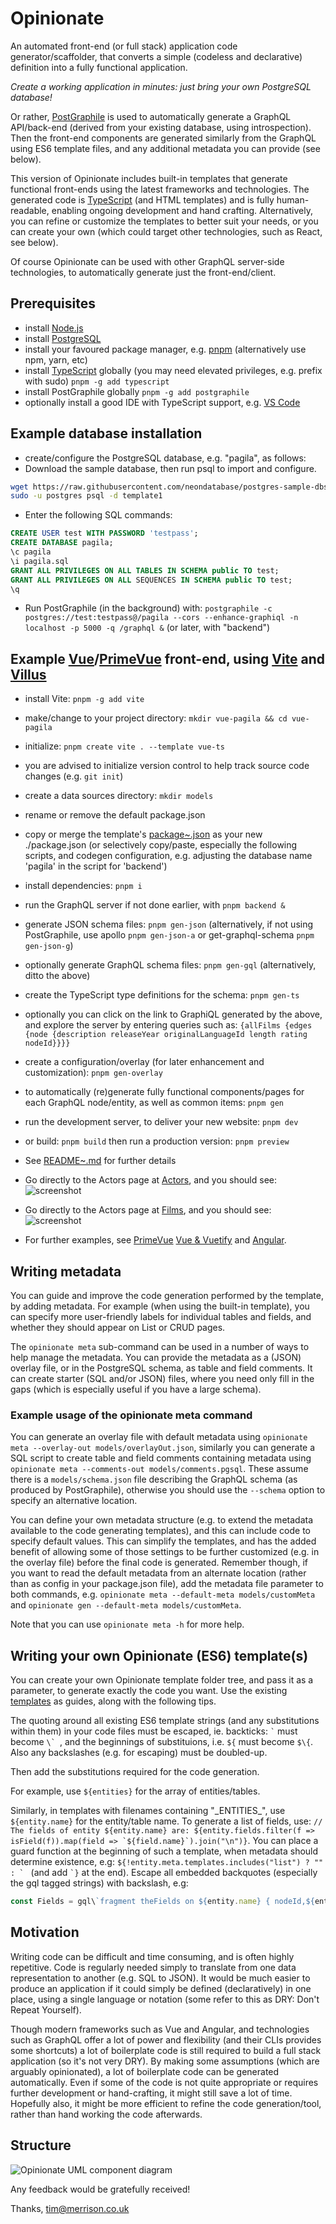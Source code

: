 # Opinionate

An automated front-end (or full stack) application code generator/scaffolder, that converts a simple (codeless and declarative) definition into a fully functional application.

*Create a working application in minutes: just bring your own PostgreSQL database!*

Or rather, [PostGraphile](https://github.com/graphile/postgraphile) is used to automatically generate a GraphQL API/back-end (derived from your existing database, using introspection). Then the front-end components are generated similarly from the GraphQL using ES6 template files, and any additional metadata you can provide (see below).

This version of Opinionate includes built-in templates that generate functional front-ends using the latest frameworks and technologies. The generated code is [TypeScript](https://www.typescriptlang.org) (and HTML templates) and is fully human-readable, enabling ongoing development and hand crafting. Alternatively, you can refine or customize the templates to better suit your needs, or you can create your own (which could target other technologies, such as React, see below).

Of course Opinionate can be used with other GraphQL server-side technologies, to automatically generate just the front-end/client.

## Prerequisites

- install [Node.js](https://nodejs.org/en)
- install [PostgreSQL](https://www.postgresql.org)
- install your favoured package manager, e.g. [pnpm](https://pnpm.io/) (alternatively use npm, yarn, etc)
- install [TypeScript](https://www.typescriptlang.org/) globally (you may need elevated privileges, e.g. prefix with sudo) `pnpm -g add typescript`
- install PostGraphile globally `pnpm -g add postgraphile`
- optionally install a good IDE with TypeScript support, e.g. [VS Code](https://code.visualstudio.com)

## Example database installation

- create/configure the PostgreSQL database, e.g. "pagila", as follows:
- Download the sample database, then run psql to import and configure.
```bash
wget https://raw.githubusercontent.com/neondatabase/postgres-sample-dbs/main/pagila.sql
sudo -u postgres psql -d template1
```
- Enter the following SQL commands:
```sql
CREATE USER test WITH PASSWORD 'testpass';
CREATE DATABASE pagila;
\c pagila
\i pagila.sql
GRANT ALL PRIVILEGES ON ALL TABLES IN SCHEMA public TO test;
GRANT ALL PRIVILEGES ON ALL SEQUENCES IN SCHEMA public TO test;
\q
```
- Run PostGraphile (in the background) with: `postgraphile -c postgres://test:testpass@/pagila --cors --enhance-graphiql -n localhost -p 5000 -q /graphql &` (or later, with "backend")

## Example [Vue](https://vuejs.org)/[PrimeVue](https://github.com/primefaces/primevue) front-end, using [Vite](https://github.com/vitejs/vite) and [Villus](https://github.com/logaretm/villus)

- install Vite: `pnpm -g add vite`
- make/change to your project directory: `mkdir vue-pagila && cd vue-pagila`
- initialize: `pnpm create vite . --template vue-ts`
- you are advised to initialize version control to help track source code changes (e.g. `git init`)
- create a data sources directory: `mkdir models`
- rename or remove the default package.json
- copy or merge the template's [package~.json](https://github.com/tjme/opinionate/blob/master/templates/primevue/package~.json) as your new ./package.json (or selectively copy/paste, especially the following scripts, and codegen configuration, e.g. adjusting the database name 'pagila' in the script for 'backend')
- install dependencies: `pnpm i`
- run the GraphQL server if not done earlier, with `pnpm backend &`
- generate JSON schema files: `pnpm gen-json` (alternatively, if not using PostGraphile, use apollo `pnpm gen-json-a` or get-graphql-schema `pnpm gen-json-g`)
- optionally generate GraphQL schema files: `pnpm gen-gql` (alternatively, ditto the above)
- create the TypeScript type definitions for the schema: `pnpm gen-ts`
- optionally you can click on the link to GraphiQL generated by the above, and explore the server by entering queries such as: `{allFilms {edges {node {description releaseYear originalLanguageId length rating nodeId}}}}`
- create a configuration/overlay (for later enhancement and customization): `pnpm gen-overlay`
- to automatically (re)generate fully functional components/pages for each GraphQL node/entity, as well as common items: `pnpm gen`
- run the development server, to deliver your new website: `pnpm dev`
- or build: `pnpm build` then run a production version: `pnpm preview`
- See [README~.md](templates/primevue/README~.md) for further details
- Go directly to the Actors page at [Actors](http://localhost:5173/#/Actor), and you should see: ![screenshot](doc/Actors_screenshot.png)
- Go directly to the Actors page at [Films](http://localhost:5173/#/Film), and you should see: ![screenshot](doc/Films_screenshot.png)

- For further examples, see [PrimeVue](doc/primevue-toh.md) [Vue & Vuetify](doc/vue-vuetify-toh.md) and [Angular](doc/angular-toh.md).

## Writing metadata

You can guide and improve the code generation performed by the template, by adding metadata. For example (when using the built-in template), you can specify more user-friendly labels for individual tables and fields, and whether they should appear on List or CRUD pages.

The `opinionate meta` sub-command can be used in a number of ways to help manage the metadata. You can provide the metadata as a (JSON) overlay file, or in the PostgreSQL schema, as table and field comments. It can create starter (SQL and/or JSON) files, where you need only fill in the gaps (which is especially useful if you have a large schema).

### Example usage of the opinionate meta command

You can generate an overlay file with default metadata using `opinionate meta --overlay-out models/overlayOut.json`, similarly you can generate a SQL script to create table and field comments containing metadata using `opinionate meta --comments-out models/comments.pgsql`. These assume there is a `models/schema.json` file describing the GraphQL schema (as produced by PostGraphile), otherwise you should use the `--schema` option to specify an alternative location.

You can define your own metadata structure (e.g. to extend the metadata available to the code generating templates), and this can include code to specify default values. This can simplify the templates, and has the added benefit of allowing some of those settings to be further customized (e.g. in the overlay file) before the final code is generated. Remember though, if you want to read the default metadata from an alternate location (rather than as config in your package.json file), add the metadata file parameter to both commands, e.g. `opinionate meta --default-meta models/customMeta` and `opinionate gen --default-meta models/customMeta`.

Note that you can use `opinionate meta -h` for more help.

## Writing your own Opinionate (ES6) template(s)

You can create your own Opinionate template folder tree, and pass it as a parameter, to generate exactly the code you want. Use the existing [templates](templates) as guides, along with the following tips.

The quoting around all existing ES6 template strings (and any substitutions within them) in your code files must be escaped, ie. backticks: `` ` `` must become ``\` ``, and the beginnings of substituions, i.e. `${` must become `$\{`. Also any backslashes (e.g. for escaping) must be doubled-up.

Then add the substitutions required for the code generation.

For example, use `${entities}` for the array of entities/tables.

Similarly, in templates with filenames containing "\_ENTITIES\_", use `${entity.name}` for the entity/table name.
To generate a list of fields, use: ``// The fields of entity ${entity.name} are: ${entity.fields.filter(f => isField(f)).map(field => `${field.name}`).join("\n")}``.
You can place a guard function at the beginning of such a template, when metadata should determine existence, e.g: ``${!entity.meta.templates.includes("list") ? "" : ` `` (and add `` `} `` at the end).
Escape all embedded backquotes (especially the gql tagged strings) with backslash, e.g:

```js
const Fields = gql\`fragment theFields on ${entity.name} { nodeId,${entity.fields.map(field => `${field.name}`)} }\`;
```

## Motivation

Writing code can be difficult and time consuming, and is often highly repetitive. Code is regularly needed simply to translate from one data representation to another (e.g. SQL to JSON). It would be much easier to produce an application if it could simply be defined (declaratively) in one place, using a single language or notation (some refer to this as DRY: Don't Repeat Yourself).

Though modern frameworks such as Vue and Angular, and technologies such as GraphQL offer a lot of power and flexibility (and their CLIs provides some shortcuts) a lot of boilerplate code is still required to build a full stack application (so it's not very DRY). By making some assumptions (which are arguably opinionated), a lot of boilerplate code can be generated automatically. Even if some of the code is not quite appropriate or requires further development or hand-crafting, it might still save a lot of time. Hopefully also, it might be more efficient to refine the code generation/tool, rather than hand working the code afterwards.

## Structure

![Opinionate UML component diagram](src/Opinionate.png)

Any feedback would be gratefully received!

Thanks,
tim@merrison.co.uk
